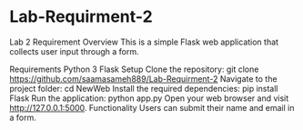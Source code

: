 # Lab-Requirment-2

Lab 2 Requirement
Overview
This is a simple Flask web application that collects user input through a form.

Requirements
Python 3
Flask
Setup
Clone the repository: git clone https://github.com/saamasameh889/Lab-Requirment-2
Navigate to the project folder: cd NewWeb
Install the required dependencies: pip install Flask
Run the application: python app.py
Open your web browser and visit http://127.0.0.1:5000.
Functionality
Users can submit their name and email in a form.
